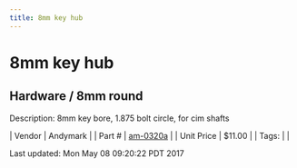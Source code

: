 ```yaml
---
title: 8mm key hub
---
```


# 8mm key hub
## Hardware / 8mm round
Description: 	8mm key bore, 1.875 bolt circle, for cim shafts 

| Vendor | Andymark | 
| Part # | [am-0320a](http://www.andymark.com/Hub-p/am-0320a.htm) | 
| Unit Price | $11.00 | 
| Tags: |  | 

Last updated: Mon May 08 09:20:22 PDT 2017